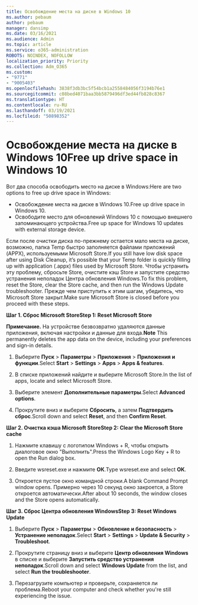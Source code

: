 ```yaml
---
title: Освобождение места на диске в Windows 10
ms.author: pebaum
author: pebaum
manager: dansimp
ms.date: 03/16/2021
ms.audience: Admin
ms.topic: article
ms.service: o365-administration
ROBOTS: NOINDEX, NOFOLLOW
localization_priority: Priority
ms.collection: Adm_O365
ms.custom:
- "9771"
- "9005403"
ms.openlocfilehash: 3838f3db3bc5f54bcb1a2558484056f3194b76e1
ms.sourcegitcommit: c08bed4071baa3bb5879496df3ed44fb828c8367
ms.translationtype: HT
ms.contentlocale: ru-RU
ms.lasthandoff: 03/19/2021
ms.locfileid: "50898352"
---
```

# <a name="free-up-drive-space-in-windows-10"></a><span data-ttu-id="c9e47-102">Освобождение места на диске в Windows 10</span><span class="sxs-lookup"><span data-stu-id="c9e47-102">Free up drive space in Windows 10</span></span>

<span data-ttu-id="c9e47-103">Вот два способа освободить место на диске в Windows:</span><span class="sxs-lookup"><span data-stu-id="c9e47-103">Here are two options to free up drive space in Windows:</span></span>

- <span data-ttu-id="c9e47-104">Освобождение места на диске в Windows 10.</span><span class="sxs-lookup"><span data-stu-id="c9e47-104">Free up drive space in Windows 10.</span></span>
- <span data-ttu-id="c9e47-105">Освободите место для обновлений Windows 10 с помощью внешнего запоминающего устройства.</span><span class="sxs-lookup"><span data-stu-id="c9e47-105">Free up space for Windows 10 updates with external storage device.</span></span>

<span data-ttu-id="c9e47-106">Если после очистки диска по-прежнему остается мало места на диске, возможно, папка Temp быстро заполняется файлами приложений (APPX), используемыми Microsoft Store.</span><span class="sxs-lookup"><span data-stu-id="c9e47-106">If you still have low disk space after using Disk Cleanup, it’s possible that your Temp folder is quickly filling up with application (.appx) files used by Microsoft Store.</span></span> <span data-ttu-id="c9e47-107">Чтобы устранить эту проблему, сбросьте Store, очистите кэш Store и запустите средство устранения неполадок Центра обновления Windows.</span><span class="sxs-lookup"><span data-stu-id="c9e47-107">To fix this problem, reset the Store, clear the Store cache, and then run the Windows Update troubleshooter.</span></span> <span data-ttu-id="c9e47-108">Прежде чем приступить к этим шагам, убедитесь, что Microsoft Store закрыт.</span><span class="sxs-lookup"><span data-stu-id="c9e47-108">Make sure Microsoft Store is closed before you proceed with these steps.</span></span>

<span data-ttu-id="c9e47-109">**Шаг 1. Сброс Microsoft Store**</span><span class="sxs-lookup"><span data-stu-id="c9e47-109">**Step 1: Reset Microsoft Store**</span></span>

<span data-ttu-id="c9e47-110">**Примечание.** На устройстве безвозвратно удаляются данные приложения, включая настройки и данные для входа.</span><span class="sxs-lookup"><span data-stu-id="c9e47-110">**Note** This permanently deletes the app data on the device, including your preferences and sign-in details.</span></span>

1. <span data-ttu-id="c9e47-111">Выберите **Пуск** > **Параметры** > **Приложения** > **Приложения и функции**.</span><span class="sxs-lookup"><span data-stu-id="c9e47-111">Select **Start** > **Settings** > **Apps** > **Apps & features**.</span></span>

1. <span data-ttu-id="c9e47-112">В списке приложений найдите и выберите Microsoft Store.</span><span class="sxs-lookup"><span data-stu-id="c9e47-112">In the list of apps, locate and select Microsoft Store.</span></span>

1. <span data-ttu-id="c9e47-113">Выберите элемент **Дополнительные параметры**.</span><span class="sxs-lookup"><span data-stu-id="c9e47-113">Select **Advanced options**.</span></span>

1. <span data-ttu-id="c9e47-114">Прокрутите вниз и выберите **Сбросить**, а затем **Подтвердить сброс**.</span><span class="sxs-lookup"><span data-stu-id="c9e47-114">Scroll down and select **Reset**, and then **Confirm Reset**.</span></span>

<span data-ttu-id="c9e47-115">**Шаг 2. Очистка кэша Microsoft Store**</span><span class="sxs-lookup"><span data-stu-id="c9e47-115">**Step 2: Clear the Microsoft Store cache**</span></span>

1. <span data-ttu-id="c9e47-116">Нажмите клавишу с логотипом Windows + R, чтобы открыть диалоговое окно "Выполнить".</span><span class="sxs-lookup"><span data-stu-id="c9e47-116">Press the Windows Logo Key + R to open the Run dialog box.</span></span>

1. <span data-ttu-id="c9e47-117">Введите wsreset.exe и нажмите **ОК**.</span><span class="sxs-lookup"><span data-stu-id="c9e47-117">Type wsreset.exe and select **OK**.</span></span>

1. <span data-ttu-id="c9e47-118">Откроется пустое окно командной строки.</span><span class="sxs-lookup"><span data-stu-id="c9e47-118">A blank Command Prompt window opens.</span></span> <span data-ttu-id="c9e47-119">Примерно через 10 секунд окно закроется, а Store откроется автоматически.</span><span class="sxs-lookup"><span data-stu-id="c9e47-119">After about 10 seconds, the window closes and the Store opens automatically.</span></span>

<span data-ttu-id="c9e47-120">**Шаг 3. Сброс Центра обновления Windows**</span><span class="sxs-lookup"><span data-stu-id="c9e47-120">**Step 3: Reset Windows Update**</span></span>

1. <span data-ttu-id="c9e47-121">Выберите **Пуск** > **Параметры** > **Обновление и безопасность** > **Устранение неполадок**.</span><span class="sxs-lookup"><span data-stu-id="c9e47-121">Select **Start** > **Settings** > **Update & Security** > **Troubleshoot**.</span></span>

1. <span data-ttu-id="c9e47-122">Прокрутите страницу вниз и выберите **Центр обновления Windows** в списке и выберите **Запустить средство устранения неполадок**.</span><span class="sxs-lookup"><span data-stu-id="c9e47-122">Scroll down and select **Windows Update** from the list, and select **Run the troubleshooter**.</span></span>

1. <span data-ttu-id="c9e47-123">Перезагрузите компьютер и проверьте, сохраняется ли проблема.</span><span class="sxs-lookup"><span data-stu-id="c9e47-123">Reboot your computer and check whether you're still experiencing the issue.</span></span>

